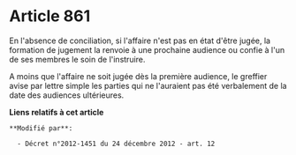 # Article 861

En l'absence de conciliation, si l'affaire n'est pas en état d'être jugée, la formation de jugement la renvoie à une
prochaine audience ou confie à l'un de ses membres le soin de l'instruire. 

A moins que l'affaire ne soit jugée dès la première audience, le greffier avise par lettre simple les parties qui ne
l'auraient pas été verbalement de la date des audiences ultérieures.

**Liens relatifs à cet article**

	**Modifié par**:

	  - Décret n°2012-1451 du 24 décembre 2012 - art. 12
